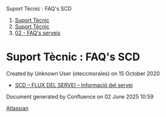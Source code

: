 Suport Tècnic : FAQ's SCD  

1.  [Suport Tècnic](index.html)
2.  [Suport Tècnic](13893782.html)
3.  [02 - FAQ's serveis](26313393.html)

Suport Tècnic : FAQ's SCD
=========================

Created by Unknown User (oteccmorales) on 15 October 2020

*   [SCD – FLUX DEL SERVEI – Informació del servei](41519420.html)

  

Document generated by Confluence on 02 June 2025 10:59

[Atlassian](http://www.atlassian.com/)